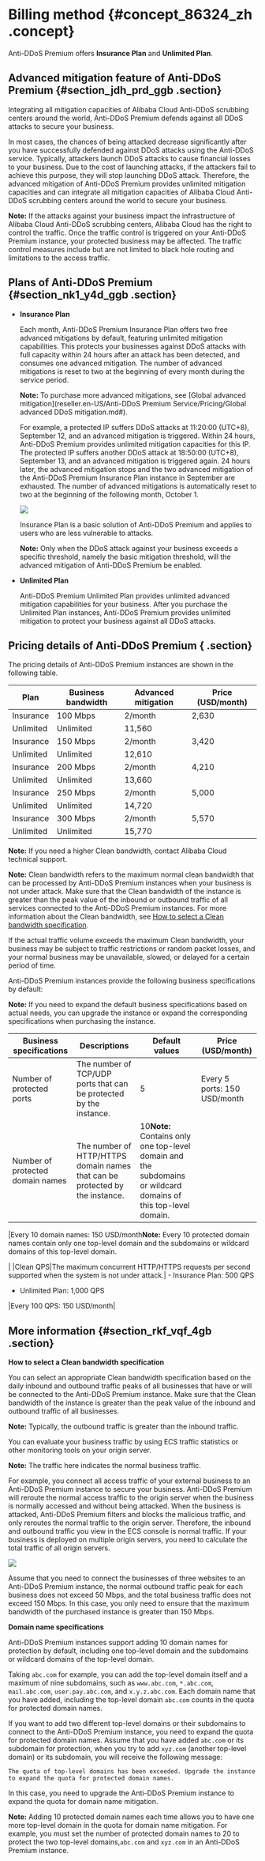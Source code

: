 # Billing method {#concept_86324_zh .concept}

Anti-DDoS Premium offers **Insurance Plan** and **Unlimited Plan**.

## Advanced mitigation feature of Anti-DDoS Premium {#section_jdh_prd_ggb .section}

Integrating all mitigation capacities of Alibaba Cloud Anti-DDoS scrubbing centers around the world, Anti-DDoS Premium defends against all DDoS attacks to secure your business.

In most cases, the chances of being attacked decrease significantly after you have successfully defended against DDoS attacks using the Anti-DDoS service. Typically, attackers launch DDoS attacks to cause financial losses to your business. Due to the cost of launching attacks, if the attackers fail to achieve this purpose, they will stop launching DDoS attack. Therefore, the advanced mitigation of Anti-DDoS Premium provides unlimited mitigation capacities and can integrate all mitigation capacities of Alibaba Cloud Anti-DDoS scrubbing centers around the world to secure your business.

**Note:** If the attacks against your business impact the infrastructure of Alibaba Cloud Anti-DDoS scrubbing centers, Alibaba Cloud has the right to control the traffic. Once the traffic control is triggered on your Anti-DDoS Premium instance, your protected business may be affected. The traffic control measures include but are not limited to black hole routing and limitations to the access traffic.

## Plans of Anti-DDoS Premium {#section_nk1_y4d_ggb .section}

-   **Insurance Plan** 

    Each month, Anti-DDoS Premium Insurance Plan offers two free advanced mitigations by default, featuring unlimited mitigation capabilities. This protects your businesses against DDoS attacks with full capacity within 24 hours after an attack has been detected, and consumes one advanced mitigation. The number of advanced mitigations is reset to two at the beginning of every month during the service period.

    **Note:** To purchase more advanced mitigations, see [Global advanced mitigation](reseller.en-US/Anti-DDoS Premium Service/Pricing/Global advanced DDoS mitigation.md#).

    For example, a protected IP suffers DDoS attacks at 11:20:00 \(UTC+8\), September 12, and an advanced mitigation is triggered. Within 24 hours, Anti-DDoS Premium provides unlimited mitigation capacities for this IP. The protected IP suffers another DDoS attack at 18:50:00 \(UTC+8\), September 13, and an advanced mitigation is triggered again. 24 hours later, the advanced mitigation stops and the two advanced mitigation of the Anti-DDoS Premium Insurance Plan instance in September are exhausted. The number of advanced mitigations is automatically reset to two at the beginning of the following month, October 1.

    ![](http://static-aliyun-doc.oss-cn-hangzhou.aliyuncs.com/assets/img/79667/155006037835184_en-US.png)

    Insurance Plan is a basic solution of Anti-DDoS Premium and applies to users who are less vulnerable to attacks.

    **Note:** Only when the DDoS attack against your business exceeds a specific threshold, namely the basic mitigation threshold, will the advanced mitigation of Anti-DDoS Premium be enabled.

-   **Unlimited Plan** 

    Anti-DDoS Premium Unlimited Plan provides unlimited advanced mitigation capabilities for your business. After you purchase the Unlimited Plan instances, Anti-DDoS Premium provides unlimited mitigation to protect your business against all DDoS attacks.


## Pricing details of Anti-DDoS Premium { .section}

The pricing details of Anti-DDoS Premium instances are shown in the following table.

|Plan|Business bandwidth|Advanced mitigation|Price \(USD/month\)|
|----|------------------|-------------------|-------------------|
|Insurance|100 Mbps|2/month|2,630|
|Unlimited|Unlimited|11,560|
|Insurance|150 Mbps|2/month|3,420|
|Unlimited|Unlimited|12,610|
|Insurance|200 Mbps|2/month|4,210|
|Unlimited|Unlimited|13,660|
|Insurance|250 Mbps|2/month|5,000|
|Unlimited|Unlimited|14,720|
|Insurance|300 Mbps|2/month|5,570|
|Unlimited|Unlimited|15,770|

**Note:** If you need a higher Clean bandwidth, contact Alibaba Cloud technical support.

**Note:** Clean bandwidth refers to the maximum normal clean bandwidth that can be processed by Anti-DDoS Premium instances when your business is not under attack. Make sure that the Clean bandwidth of the instance is greater than the peak value of the inbound or outbound traffic of all services connected to the Anti-DDoS Premium instances. For more information about the Clean bandwidth, see [How to select a Clean bandwidth specification](#section_rkf_vqf_4gb).

If the actual traffic volume exceeds the maximum Clean bandwidth, your business may be subject to traffic restrictions or random packet losses, and your normal business may be unavailable, slowed, or delayed for a certain period of time.

Anti-DDoS Premium instances provide the following business specifications by default:

**Note:** If you need to expand the default business specifications based on actual needs, you can upgrade the instance or expand the corresponding specifications when purchasing the instance.

|Business specifications|Descriptions|Default values|Price \(USD/month\)|
|-----------------------|------------|--------------|-------------------|
|Number of protected ports|The number of TCP/UDP ports that can be protected by the instance.|5|Every 5 ports: 150 USD/month|
|Number of protected domain names|The number of HTTP/HTTPS domain names that can be protected by the instance.|10**Note:** Contains only one top-level domain and the subdomains or wildcard domains of this top-level domain.

|Every 10 domain names: 150 USD/month**Note:** Every 10 protected domain names contain only one top-level domain and the subdomains or wildcard domains of this top-level domain.

|
|Clean QPS|The maximum concurrent HTTP/HTTPS requests per second supported when the system is not under attack.| -   Insurance Plan: 500 QPS
-   Unlimited Plan: 1,000 QPS

 |Every 100 QPS: 150 USD/month|

## More information {#section_rkf_vqf_4gb .section}

**How to select a Clean bandwidth specification**

You can select an appropriate Clean bandwidth specification based on the daily inbound and outbound traffic peaks of all businesses that have or will be connected to the Anti-DDoS Premium instance. Make sure that the Clean bandwidth of the instance is greater than the peak value of the inbound and outbound traffic of all businesses.

**Note:** Typically, the outbound traffic is greater than the inbound traffic.

You can evaluate your business traffic by using ECS traffic statistics or other monitoring tools on your origin server.

**Note:** The traffic here indicates the normal business traffic.

For example, you connect all access traffic of your external business to an Anti-DDoS Premium instance to secure your business. Anti-DDoS Premium will reroute the normal access traffic to the origin server when the business is normally accessed and without being attacked. When the business is attacked, Anti-DDoS Premium filters and blocks the malicious traffic, and only reroutes the normal traffic to the origin server. Therefore, the inbound and outbound traffic you view in the ECS console is normal traffic. If your business is deployed on multiple origin servers, you need to calculate the total traffic of all origin servers.

![](http://static-aliyun-doc.oss-cn-hangzhou.aliyuncs.com/assets/img/79667/155006037838045_en-US.png)

Assume that you need to connect the businesses of three websites to an Anti-DDoS Premium instance, the normal outbound traffic peak for each business does not exceed 50 Mbps, and the total business traffic does not exceed 150 Mbps. In this case, you only need to ensure that the maximum bandwidth of the purchased instance is greater than 150 Mbps.

**Domain name specifications**

Anti-DDoS Premium instances support adding 10 domain names for protection by default, including one top-level domain and the subdomains or wildcard domains of the top-level domain.

Taking `abc.com` for example, you can add the top-level domain itself and a maximum of nine subdomains, such as `www.abc.com`, `*.abc.com`, `mail.abc.com`, `user.pay.abc.com`, and `x.y.z.abc.com`. Each domain name that you have added, including the top-level domain `abc.com` counts in the quota for protected domain names.

If you want to add two different top-level domains or their subdomains to connect to the Anti-DDoS Premium instance, you need to expand the quota for protected domain names. Assume that you have added `abc.com` or its subdomain for protection, when you try to add `xyz.com` \(another top-level domain\) or its subdomain, you will receive the following message:

```
The quota of top-level domains has been exceeded. Upgrade the instance to expand the quota for protected domain names.
```

In this case, you need to upgrade the Anti-DDoS Premium instance to expand the quota for domain name mitigation.

**Note:** Adding 10 protected domain names each time allows you to have one more top-level domain in the quota for domain name mitigation. For example, you must set the number of protected domain names to 20 to protect the two top-level domains,`abc.com` and `xyz.com` in an Anti-DDoS Premium instance.

